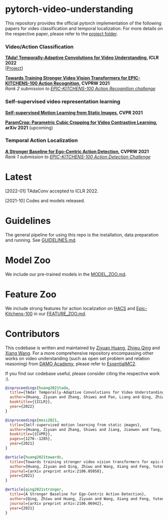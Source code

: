 # pytorch-video-understanding

This repository provides the official pytorch implementation of the following papers for video classification and temporal localization. For more details on the respective paper, please refer to the [project folder](projects/). 

### Video/Action Classification

**[TAda! Temporally-Adaptive Convolutions for Video Understanding](https://arxiv.org/pdf/2110.06178.pdf), ICLR 2022** <br> [[Project](https://link.zhihu.com/?target=https%3A//tadaconv-iclr2022.github.io)]

**[Towards Training Stronger Video Vision Transformers for EPIC-KITCHENS-100 Action Recognition](https://arxiv.org/pdf/2106.05058), CVPRW 2021**<br>
*Rank 2 submission to [EPIC-KITCHENS-100 Action Recognition challenge](https://competitions.codalab.org/competitions/25923#results)<br>*

### Self-supervised video representation learning

**[Self-supervised Motion Learning from Static Images](https://openaccess.thecvf.com/content/CVPR2021/papers/Huang_Self-Supervised_Motion_Learning_From_Static_Images_CVPR_2021_paper), CVPR 2021**<br>

**[ParamCrop: Parametric Cubic Cropping for Video Contrastive Learning](https://arxiv.org/abs/2108.10501), arXiv 2021** (upcoming) <br>

### Temporal Action Localization

**[A Stronger Baseline for Ego-Centric Action Detection](https://arxiv.org/pdf/2106.06942), CVPRW 2021**<br>
*Rank 1 submission to [EPIC-KITCHENS-100 Action Detection Challenge](https://competitions.codalab.org/competitions/25926#results)<br>*

# Latest

[2022-01] TAdaConv accepted to ICLR 2022.

[2021-10] Codes and models released.

# Guidelines

The general pipeline for using this repo is the installation, data preparation and running.
See [GUIDELINES.md](GUIDELINES.md).

# Model Zoo

We include our pre-trained models in the [MODEL_ZOO.md](MODEL_ZOO.md).

# Feature Zoo

We include strong features for action localization on [HACS](http://hacs.csail.mit.edu/) and [Epic-Kitchens-100](https://epic-kitchens.github.io/2021) in our [FEATURE_ZOO.md](FEATURE_ZOO.md).

# Contributors

This codebase is written and maintained by [Ziyuan Huang](https://huang-ziyuan.github.io/), [Zhiwu Qing](https://scholar.google.com/citations?user=q9refl4AAAAJ&hl=zh-CN) and [Xiang Wang](https://scholar.google.com/citations?user=cQbXvkcAAAAJ&hl=zh-CN). For a more comprehensive repository encompassing other works on video understanding (such as open set problem and relation reasoning) from [DAMO Academy](https://damo.alibaba.com/?lang=en), please refer to [EssentialMC2](https://github.com/alibaba/EssentialMC2).

If you find our codebase useful, please consider citing the respective work :).
```BibTeX
@inproceedings{huang2021tada,
  title={TAda! Temporally-Adaptive Convolutions for Video Understanding},
  author={Huang, Ziyuan and Zhang, Shiwei and Pan, Liang and Qing, Zhiwu and Tang, Mingqian and Liu, Ziwei and Ang Jr, Marcelo H},
  booktitle={{ICLR}},
  year={2022}
}
```
```BibTeX
@inproceedings{mosi2021,
  title={Self-supervised motion learning from static images},
  author={Huang, Ziyuan and Zhang, Shiwei and Jiang, Jianwen and Tang, Mingqian and Jin, Rong and Ang, Marcelo H},
  booktitle={{CVPR}},
  pages={1276--1285},
  year={2021}
}
```
```BibTeX
@article{huang2021towards,
  title={Towards training stronger video vision transformers for epic-kitchens-100 action recognition},
  author={Huang, Ziyuan and Qing, Zhiwu and Wang, Xiang and Feng, Yutong and Zhang, Shiwei and Jiang, Jianwen and Xia, Zhurong and Tang, Mingqian and Sang, Nong and Ang Jr, Marcelo H},
  journal={arXiv preprint arXiv:2106.05058},
  year={2021}
}
```
```BibTeX
@article{qing2021stronger,
  title={A Stronger Baseline for Ego-Centric Action Detection},
  author={Qing, Zhiwu and Huang, Ziyuan and Wang, Xiang and Feng, Yutong and Zhang, Shiwei and Jiang, Jianwen and Tang, Mingqian and Gao, Changxin and Ang Jr, Marcelo H and Sang, Nong},
  journal={arXiv preprint arXiv:2106.06942},
  year={2021}
}
```